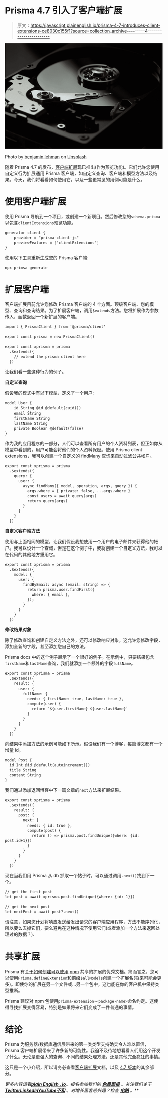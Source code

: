 # Prisma 4.7 引入了客户端扩展

> 原文：<https://javascript.plainenglish.io/prisma-4-7-introduces-client-extensions-ce8030c155f1?source=collection_archive---------4----------------------->

![](img/fac7f59d4938fc872e56ec8115fd70f5.png)

Photo by [benjamin lehman](https://unsplash.com/@benjaminlehman?utm_source=medium&utm_medium=referral) on [Unsplash](https://unsplash.com?utm_source=medium&utm_medium=referral)

随着 Prisma 4.7 的发布，[客户端扩展](https://www.prisma.io/docs/concepts/components/prisma-client/client-extensions)现已推出(作为预览功能)。它们允许您使用自定义行为扩展通用 Prisma 客户端，如自定义查询、客户端和模型方法以及结果。今天，我们将看看如何使用它，以及一些更常见的用例可能是什么。

# **使用客户端扩展**

使用 Prisma 导航到一个项目，或创建一个新项目。然后修改您的`schema.prisma`以包含`clientExtensions`预览功能。

```
generator client {
    provider = "prisma-client-js"
    previewFeatures = ["clientExtensions"]
}
```

使用以下工具重新生成您的 Prisma 客户端:

```
npx primsa generate
```

# **扩展客户端**

客户端扩展目前允许您修改 Prisma 客户端的 4 个方面。顶级客户端、您的模型、查询和查询结果。为了扩展客户端，调用`$extends`方法。您将扩展作为参数传入，函数返回一个新扩展的客户端。

```
import { PrismaClient } from '@prisma/client'

export const prisma = new PrismaClient()

export const xprisma = prisma
  .$extends({
    // extend the prisma client here
  })
```

让我们看一些这种行为的例子。

**自定义查询**

假设我的模式中有以下模型，定义了一个用户:

```
model User {
    id String @id @default(cuid())
    email String
    firstName String
    lastName String
    private Boolean @default(false)
}
```

作为我的应用程序的一部分，人们可以查看所有用户的个人资料列表，但正如你从模型中看到的，用户可能会将他们的个人资料保密。使用 Prisma client extensions，我可以创建一个自定义的 findMany 查询来自动过滤公共帐户。

```
export const xprisma = prisma
  .$extends({
    query: {
      user: {
        async findMany({ model, operation, args, query }) {
          args.where = { private: false, ...args.where }
          const users = await query(args)
          return query(args)
        }
      }
    }
  })
```

**自定义客户端方法**

使用与上面相同的模型，让我们假设我想使用一个用户的电子邮件来获得他的帐户。我可以设计一个查询，但是在这个例子中，我将创建一个自定义方法，我可以在代码的其他地方重用它。

```
export const xprisma = prisma
  .$extends({
    model: {
      user: {
        findByEmail: async (email: string) => {
          return prisma.user.findFirst({
            where: { email },
          });
        }
      }
    }
  })
```

**修改结果对象**

除了修改查询和创建自定义方法之外，还可以修改响应对象。这允许您修改字段，添加全新的字段，甚至添加您自己的方法。

Prisma docs 中的这个例子展示了一个很好的例子。在示例中，只要结果包含`firstName`和`lastName`查询，我们就添加一个额外的字段`fullName`。

```
export const xprisma = prisma
  .$extends({
    result: {
      user: {
        fullName: {
          needs: { firstName: true, lastName: true },
          compute(user) {
            return `${user.firstName} ${user.lastName}`
          }
        }
      }
    }
  })
```

向结果中添加方法的示例可能如下所示。假设我们有一个博客，每篇博文都有一个增量 id。

```
model Post {
  id Int @id @default(autoincrement())
  title String
  content String
}
```

我们通过添加返回博客中下一篇文章的`next`方法来扩展结果。

```
export const xprisma = prisma
  .$extends({
    result: {
      post: {
        next: {
          needs: { id: true },
          compute(post) {
            return () => prisma.post.findUnique({where: {id: post.id+1}})
          }
        }
      }
    }
  })
```

现在当我们用 Prisma 从 db 抓取一个帖子时，可以通过调用`.next()`找到下一个。

```
// get the first post
let post = await xprisma.post.findUnique({where: {id: 1}})

// get the next post
let nextPost = await post?.next()
```

请注意，如果您计划将响应发送给发出请求的客户端应用程序，方法不能序列化，所以要么去掉它们，要么避免在这种情况下使用它们(或者添加一个方法来返回处理过的数据？).

# **共享扩展**

Prisma 有[关于如何创建可以使用](https://www.prisma.io/docs/concepts/components/prisma-client/client-extensions/shared-extensions) [npm](https://www.npmjs.com/) 共享的扩展的优秀文档。简而言之，您可以使用`Prisma.defineExtension`和前缀`$allModels`创建一个扩展名(将来可能会更多)。即使你的扩展在另一个文件或…另一个包中，这也能在你的客户机中保持类型推断。

Prisma 建议对 npm 包使用`prisma-extension-<package-name>`命名约定。这使得寻找扩展变得容易，特别是如果将来它们变成了一件普通的事情。

# **结论**

Prisma 为服务器/数据库通信层带来的第一类类型支持确实令人难以置信，Prisma 客户端扩展带来了许多新的可能性。我迫不及待地想看看人们用这个开发了什么。无论是更强大的查询、不同的结果处理方法，还是其他完全疯狂的事情。

这只是一个小介绍，所以请务必查看[客户端扩展](https://www.prisma.io/docs/concepts/components/prisma-client/client-extensions)文档，以及 [4.7 版本](https://github.com/prisma/prisma/releases/tag/4.7.0)的其余部分。

*更多内容请看*[***plain English . io***](https://plainenglish.io/)*。报名参加我们的* [***免费周报***](http://newsletter.plainenglish.io/) *。关注我们关于*[***Twitter***](https://twitter.com/inPlainEngHQ)[***LinkedIn***](https://www.linkedin.com/company/inplainenglish/)*[***YouTube***](https://www.youtube.com/channel/UCtipWUghju290NWcn8jhyAw)*[***不和***](https://discord.gg/GtDtUAvyhW) *。对增长黑客感兴趣？检查* [***电路***](https://circuit.ooo/) *。***